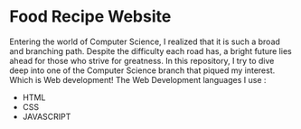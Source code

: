 # Food Recipe Website
Entering the world of Computer Science, I realized that it is such a broad and branching path. Despite the difficulty each road has, a bright future lies ahead for those who strive for greatness.
In this repository, I try to dive deep into one of the Computer Science branch that piqued my interest. Which is Web development!
The Web Development languages I use :
- HTML
- CSS
- JAVASCRIPT
